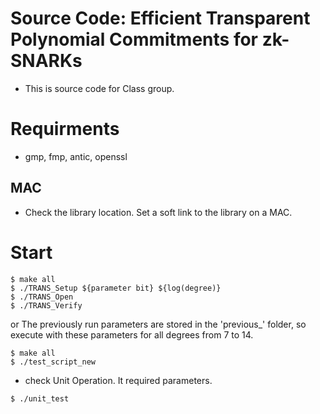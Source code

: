 # Source Code: Efficient Transparent Polynomial Commitments for zk-SNARKs
- This is source code for Class group.

# Requirments
- gmp, fmp, antic, openssl
## MAC
- Check the library location. Set a soft link to the library on a MAC.

# Start
```
$ make all
$ ./TRANS_Setup ${parameter bit} ${log(degree)}
$ ./TRANS_Open
$ ./TRANS_Verify 
```
or The previously run parameters are stored in the 'previous_' folder, so execute with these parameters for all degrees from 7 to 14.
```
$ make all
$ ./test_script_new
```
- check Unit Operation. It required parameters.
```
$ ./unit_test
```
